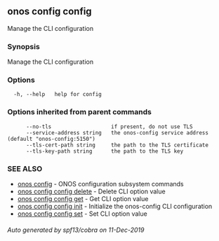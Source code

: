 ## onos config config

Manage the CLI configuration

### Synopsis

Manage the CLI configuration

### Options

```
  -h, --help   help for config
```

### Options inherited from parent commands

```
      --no-tls                   if present, do not use TLS
      --service-address string   the onos-config service address (default "onos-config:5150")
      --tls-cert-path string     the path to the TLS certificate
      --tls-key-path string      the path to the TLS key
```

### SEE ALSO

* [onos config](onos_config.md)	 - ONOS configuration subsystem commands
* [onos config config delete](onos_config_config_delete.md)	 - Delete CLI option value
* [onos config config get](onos_config_config_get.md)	 - Get CLI option value
* [onos config config init](onos_config_config_init.md)	 - Initialize the onos-config CLI configuration
* [onos config config set](onos_config_config_set.md)	 - Set CLI option value

###### Auto generated by spf13/cobra on 11-Dec-2019
